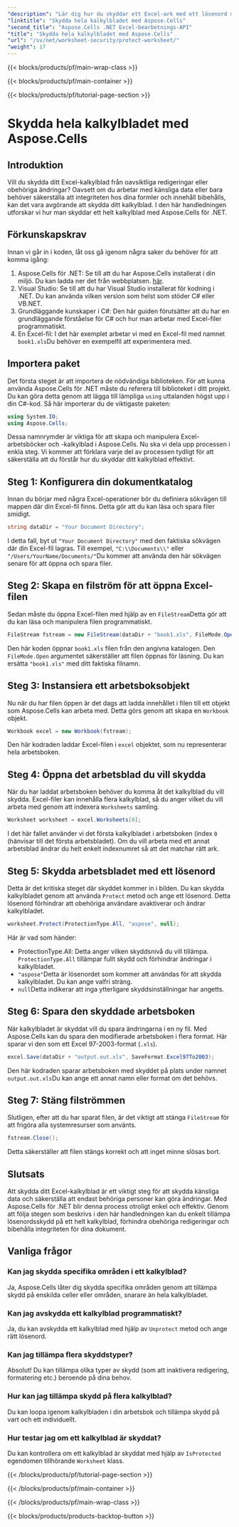 ```yaml
---
"description": "Lär dig hur du skyddar ett Excel-ark med ett lösenord med hjälp av Aspose.Cells för .NET. Steg-för-steg-handledning för att enkelt säkra dina data."
"linktitle": "Skydda hela kalkylbladet med Aspose.Cells"
"second_title": "Aspose.Cells .NET Excel-bearbetnings-API"
"title": "Skydda hela kalkylbladet med Aspose.Cells"
"url": "/sv/net/worksheet-security/protect-worksheet/"
"weight": 17
---
```


{{< blocks/products/pf/main-wrap-class >}}

{{< blocks/products/pf/main-container >}}

{{< blocks/products/pf/tutorial-page-section >}}

# Skydda hela kalkylbladet med Aspose.Cells

## Introduktion
Vill du skydda ditt Excel-kalkylblad från oavsiktliga redigeringar eller obehöriga ändringar? Oavsett om du arbetar med känsliga data eller bara behöver säkerställa att integriteten hos dina formler och innehåll bibehålls, kan det vara avgörande att skydda ditt kalkylblad. I den här handledningen utforskar vi hur man skyddar ett helt kalkylblad med Aspose.Cells för .NET.
## Förkunskapskrav
Innan vi går in i koden, låt oss gå igenom några saker du behöver för att komma igång:
1. Aspose.Cells för .NET: Se till att du har Aspose.Cells installerat i din miljö. Du kan ladda ner det från webbplatsen. [här](https://releases.aspose.com/cells/net/).
2. Visual Studio: Se till att du har Visual Studio installerat för kodning i .NET. Du kan använda vilken version som helst som stöder C# eller VB.NET.
3. Grundläggande kunskaper i C#: Den här guiden förutsätter att du har en grundläggande förståelse för C# och hur man arbetar med Excel-filer programmatiskt.
4. En Excel-fil: I det här exemplet arbetar vi med en Excel-fil med namnet `book1.xls`Du behöver en exempelfil att experimentera med.
## Importera paket
Det första steget är att importera de nödvändiga biblioteken. För att kunna använda Aspose.Cells för .NET måste du referera till biblioteket i ditt projekt. Du kan göra detta genom att lägga till lämpliga `using` uttalanden högst upp i din C#-kod.
Så här importerar du de viktigaste paketen:
```csharp
using System.IO;
using Aspose.Cells;
```
Dessa namnrymder är viktiga för att skapa och manipulera Excel-arbetsböcker och -kalkylblad i Aspose.Cells.
Nu ska vi dela upp processen i enkla steg. Vi kommer att förklara varje del av processen tydligt för att säkerställa att du förstår hur du skyddar ditt kalkylblad effektivt.
## Steg 1: Konfigurera din dokumentkatalog
Innan du börjar med några Excel-operationer bör du definiera sökvägen till mappen där din Excel-fil finns. Detta gör att du kan läsa och spara filer smidigt.
```csharp
string dataDir = "Your Document Directory";
```
I detta fall, byt ut `"Your Document Directory"` med den faktiska sökvägen där din Excel-fil lagras. Till exempel, `"C:\\Documents\\"` eller `"/Users/YourName/Documents/"`Du kommer att använda den här sökvägen senare för att öppna och spara filer.
## Steg 2: Skapa en filström för att öppna Excel-filen
Sedan måste du öppna Excel-filen med hjälp av en `FileStream`Detta gör att du kan läsa och manipulera filen programmatiskt.
```csharp
FileStream fstream = new FileStream(dataDir + "book1.xls", FileMode.Open);
```
Den här koden öppnar `book1.xls` filen från den angivna katalogen. Den `FileMode.Open` argumentet säkerställer att filen öppnas för läsning. Du kan ersätta `"book1.xls"` med ditt faktiska filnamn.
## Steg 3: Instansiera ett arbetsboksobjekt
Nu när du har filen öppen är det dags att ladda innehållet i filen till ett objekt som Aspose.Cells kan arbeta med. Detta görs genom att skapa en `Workbook` objekt.
```csharp
Workbook excel = new Workbook(fstream);
```
Den här kodraden laddar Excel-filen i `excel` objektet, som nu representerar hela arbetsboken.
## Steg 4: Öppna det arbetsblad du vill skydda
När du har laddat arbetsboken behöver du komma åt det kalkylblad du vill skydda. Excel-filer kan innehålla flera kalkylblad, så du anger vilket du vill arbeta med genom att indexera `Worksheets` samling.
```csharp
Worksheet worksheet = excel.Worksheets[0];
```
I det här fallet använder vi det första kalkylbladet i arbetsboken (index `0` (hänvisar till det första arbetsbladet). Om du vill arbeta med ett annat arbetsblad ändrar du helt enkelt indexnumret så att det matchar rätt ark.
## Steg 5: Skydda arbetsbladet med ett lösenord
Detta är det kritiska steget där skyddet kommer in i bilden. Du kan skydda kalkylbladet genom att använda `Protect` metod och ange ett lösenord. Detta lösenord förhindrar att obehöriga användare avaktiverar och ändrar kalkylbladet.
```csharp
worksheet.Protect(ProtectionType.All, "aspose", null);
```
Här är vad som händer:
- ProtectionType.All: Detta anger vilken skyddsnivå du vill tillämpa. `ProtectionType.All` tillämpar fullt skydd och förhindrar ändringar i kalkylbladet.
- `"aspose"`Detta är lösenordet som kommer att användas för att skydda kalkylbladet. Du kan ange valfri sträng.
- `null`Detta indikerar att inga ytterligare skyddsinställningar har angetts.
## Steg 6: Spara den skyddade arbetsboken
När kalkylbladet är skyddat vill du spara ändringarna i en ny fil. Med Aspose.Cells kan du spara den modifierade arbetsboken i flera format. Här sparar vi den som ett Excel 97-2003-format (`.xls`).
```csharp
excel.Save(dataDir + "output.out.xls", SaveFormat.Excel97To2003);
```
Den här kodraden sparar arbetsboken med skyddet på plats under namnet `output.out.xls`Du kan ange ett annat namn eller format om det behövs.
## Steg 7: Stäng filströmmen
Slutligen, efter att du har sparat filen, är det viktigt att stänga `FileStream` för att frigöra alla systemresurser som använts.
```csharp
fstream.Close();
```
Detta säkerställer att filen stängs korrekt och att inget minne slösas bort.
## Slutsats
Att skydda ditt Excel-kalkylblad är ett viktigt steg för att skydda känsliga data och säkerställa att endast behöriga personer kan göra ändringar. Med Aspose.Cells för .NET blir denna process otroligt enkel och effektiv. Genom att följa stegen som beskrivs i den här handledningen kan du enkelt tillämpa lösenordsskydd på ett helt kalkylblad, förhindra obehöriga redigeringar och bibehålla integriteten för dina dokument.
## Vanliga frågor
### Kan jag skydda specifika områden i ett kalkylblad?  
Ja, Aspose.Cells låter dig skydda specifika områden genom att tillämpa skydd på enskilda celler eller områden, snarare än hela kalkylbladet.
### Kan jag avskydda ett kalkylblad programmatiskt?  
Ja, du kan avskydda ett kalkylblad med hjälp av `Unprotect` metod och ange rätt lösenord.
### Kan jag tillämpa flera skyddstyper?  
Absolut! Du kan tillämpa olika typer av skydd (som att inaktivera redigering, formatering etc.) beroende på dina behov.
### Hur kan jag tillämpa skydd på flera kalkylblad?  
Du kan loopa igenom kalkylbladen i din arbetsbok och tillämpa skydd på vart och ett individuellt.
### Hur testar jag om ett kalkylblad är skyddat?  
Du kan kontrollera om ett kalkylblad är skyddat med hjälp av `IsProtected` egendomen tillhörande `Worksheet` klass.

{{< /blocks/products/pf/tutorial-page-section >}}

{{< /blocks/products/pf/main-container >}}

{{< /blocks/products/pf/main-wrap-class >}}

{{< blocks/products/products-backtop-button >}}